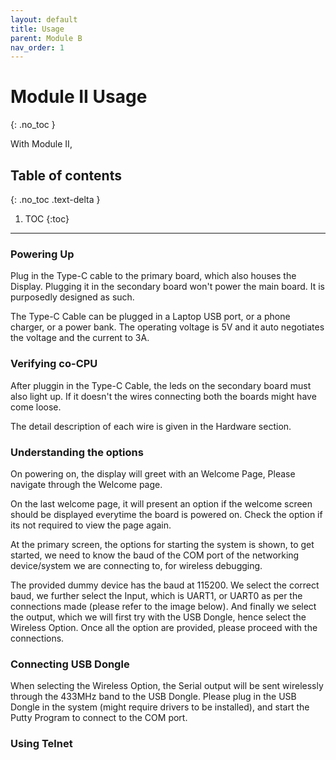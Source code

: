 ```yaml
---
layout: default
title: Usage
parent: Module B
nav_order: 1
---
```


# Module II Usage
{: .no_toc }

With Module II, 

## Table of contents
{: .no_toc .text-delta }

1. TOC
{:toc}

---

### Powering Up

Plug in the Type-C cable to the primary board, which also houses the Display. Plugging it in the secondary board won't power the main board. It is purposedly designed as such.


The Type-C Cable can be plugged in a Laptop USB port, or a phone charger, or a power bank.
The operating voltage is 5V and it auto negotiates the voltage and the current to 3A.

### Verifying co-CPU

After pluggin in the Type-C Cable, the leds on the secondary board must also light up. If it doesn't the wires connecting both the boards might have come loose.

The detail description of each wire is given in the Hardware section.

### Understanding the options

On powering on, the display will greet with an Welcome Page, Please navigate through the Welcome page.

On the last welcome page, it will present an option if the welcome screen should be displayed everytime the board is powered on. Check the option if its not required to view the page again.


At the primary screen, the options for starting the system is shown, to get started, we need to know the baud of the COM port of the networking device/system we are connecting to, for wireless debugging. 

The provided dummy device has the baud at 115200. We select the correct baud, we further select the Input, which is UART1, or UART0 as per the connections made (please refer to the image below). And finally we select the output, which we will first try with the USB Dongle, hence select the Wireless Option. Once all the option are provided, please proceed with the connections.

### Connecting USB Dongle

When selecting the Wireless Option, the Serial output will be sent wirelessly through the 433MHz band to the USB Dongle. Please plug in the USB Dongle in the system (might require drivers to be installed), and start the Putty Program to connect to the COM port. 

### Using Telnet